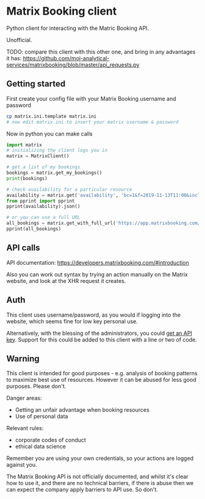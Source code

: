 # Matrix Booking client

Python client for interacting with the Matric Booking API.

Unofficial.

TODO: compare this client with this other one, and bring in any advantages it has: https://github.com/moj-analytical-services/matrixbooking/blob/master/api_requests.py

## Getting started

First create your config file with your Matrix Booking username and password

```bash
cp matrix.ini.template matrix.ini
# now edit matrix.ini to insert your matrix username & password
```

Now in python you can make calls

```python
import matrix
# initializing the client logs you in
matrix = MatrixClient()

# get a list of my bookings
bookings = matrix.get_my_bookings()
print(bookings)

# check availability for a particular resource
availability = matrix.get('availability', 'bc=1&f=2019-11-13T11:00&include=locations&include=bookingSettings&include=timeslots&l=718321&status=available')
from pprint import pprint
pprint(availability).json()

# or you can use a full URL
all_bookings = matrix.get_with_full_url('https://app.matrixbooking.com/api/v1/user/current/bookings?include=locations&include=visit&include=facilities&include=extras&include=bookingSettings&include=layouts')
pprint(all_bookings)
```

## API calls

API documentation: https://developers.matrixbooking.com/#introduction

Also you can work out syntax by trying an action manually on the Matrix website, and look at the XHR request it creates.

## Auth

This client uses username/password, as you would if logging into the website, which seems fine for low key personal use.

Alternatively, with the blessing of the administrators, you could [get an API key](https://developers.matrixbooking.com/#authentication). Support for this could be added to this client with a line or two of code.

## Warning

This client is intended for good purposes - e.g. analysis of booking patterns to maximize best use of resources. However it can be abused for less good purposes. Please don't.

Danger areas:

* Getting an unfair advantage when booking resources
* Use of personal data

Relevant rules:

* corporate codes of conduct
* ethical data science

Remember you are using your own credentials, so your actions are logged against you.

The Matrix Booking API is not officially documented, and whilst it's clear how to use it, and there are no technical barriers, if there is abuse then we can expect the company apply barriers to API use. So don't.
